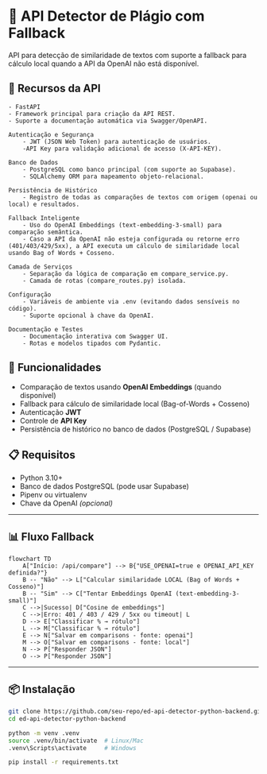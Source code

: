 # 📝 API Detector de Plágio com Fallback

API para detecção de similaridade de textos com suporte a fallback para cálculo local quando a API da OpenAI não está disponível.

## 📌 Recursos da API
    - FastAPI
    - Framework principal para criação da API REST.
    - Suporte a documentação automática via Swagger/OpenAPI.
    
    Autenticação e Segurança
        - JWT (JSON Web Token) para autenticação de usuários.
        -API Key para validação adicional de acesso (X-API-KEY).

    Banco de Dados
        - PostgreSQL como banco principal (com suporte ao Supabase).
        - SQLAlchemy ORM para mapeamento objeto-relacional.
    
    Persistência de Histórico
        - Registro de todas as comparações de textos com origem (openai ou local) e resultados.

    Fallback Inteligente
        - Uso do OpenAI Embeddings (text-embedding-3-small) para comparação semântica.
        - Caso a API da OpenAI não esteja configurada ou retorne erro (401/403/429/5xx), a API executa um cálculo de similaridade local usando Bag of Words + Cosseno.

    Camada de Serviços
        - Separação da lógica de comparação em compare_service.py.
        - Camada de rotas (compare_routes.py) isolada.

    Configuração
        - Variáveis de ambiente via .env (evitando dados sensíveis no código).
        - Suporte opcional à chave da OpenAI.

    Documentação e Testes
        - Documentação interativa com Swagger UI.
        - Rotas e modelos tipados com Pydantic.

## 🚀 Funcionalidades

- Comparação de textos usando **OpenAI Embeddings** (quando disponível)
- Fallback para cálculo de similaridade local (Bag-of-Words + Cosseno)
- Autenticação **JWT**
- Controle de **API Key**
- Persistência de histórico no banco de dados (PostgreSQL / Supabase)

## 📋 Requisitos

- Python 3.10+
- Banco de dados PostgreSQL (pode usar Supabase)
- Pipenv ou virtualenv
- Chave da OpenAI *(opcional)*

---

## 📊 Fluxo Fallback

```mermaid
flowchart TD
    A["Início: /api/compare"] --> B{"USE_OPENAI=true e OPENAI_API_KEY definida?"}
    B -- "Não" --> L["Calcular similaridade LOCAL (Bag of Words + Cosseno)"]
    B -- "Sim" --> C["Tentar Embeddings OpenAI (text-embedding-3-small)"]
    C -->|Sucesso| D["Cosine de embeddings"]
    C -->|Erro: 401 / 403 / 429 / 5xx ou timeout| L
    D --> E["Classificar % → rótulo"]
    L --> M["Classificar % → rótulo"]
    E --> N["Salvar em comparisons - fonte: openai"]
    M --> O["Salvar em comparisons - fonte: local"]
    N --> P["Responder JSON"]
    O --> P["Responder JSON"]
```
---

## 📦 Instalação

```bash
git clone https://github.com/seu-repo/ed-api-detector-python-backend.git
cd ed-api-detector-python-backend

python -m venv .venv
source .venv/bin/activate  # Linux/Mac
.venv\Scripts\activate     # Windows

pip install -r requirements.txt
